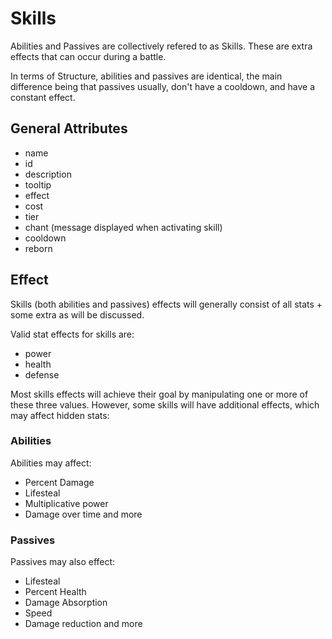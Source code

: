 # Skills

Abilities and Passives are collectively refered to as Skills. These are extra effects that can occur during a battle.

In terms of Structure, abilities and passives are identical, the main difference being that passives usually, don't have a cooldown, and have a constant effect.

## General Attributes

- name
- id
- description
- tooltip
- effect
- cost
- tier
- chant (message displayed when activating skill)
- cooldown
- reborn

## Effect

Skills (both abilities and passives) effects will generally consist of all stats + some extra as will be discussed.

Valid stat effects for skills are:

- power
- health
- defense

Most skills effects will achieve their goal by manipulating one or more of these three values. However, some skills will have additional effects, which may affect hidden stats:

### Abilities

Abilities may affect:

- Percent Damage
- Lifesteal
- Multiplicative power
- Damage over time
  and more

### Passives

Passives may also effect:

- Lifesteal
- Percent Health
- Damage Absorption
- Speed
- Damage reduction
  and more
